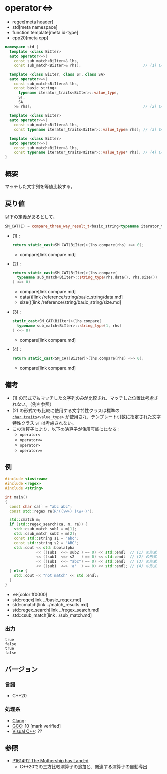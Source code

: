 # operator<=>
* regex[meta header]
* std[meta namespace]
* function template[meta id-type]
* cpp20[meta cpp]

```cpp
namespace std {
  template <class BiIter>
  auto operator<=>(
    const sub_match<BiIter>& lhs,
    const sub_match<BiIter>& rhs);                            // (1) C++20

  template <class BiIter, class ST, class SA>
  auto operator<=>(
    const sub_match<BiIter>& lhs,
    const basic_string<
      typename iterator_traits<BiIter>::value_type,
      ST,
      SA
    >& rhs);                                                  // (2) C++20

  template <class BiIter>
  auto operator<=>(
    const sub_match<BiIter>& lhs,
    const typename iterator_traits<BiIter>::value_type& rhs); // (3) C++20

  template <class BiIter>
  auto operator<=>(
    const sub_match<BiIter>& lhs,
    const typename iterator_traits<BiIter>::value_type* rhs); // (4) C++20
}
```

## 概要
マッチした文字列を等値比較する。


## 戻り値
以下の定義があるとして、

```cpp
SM_CAT(I) = compare_three_way_result_t<basic_string<typename iterator_traits<I>::value_type>>
```

- (1) :
    ```cpp
    return static_cast<SM_CAT(BiIter)>(lhs.compare(rhs) <=> 0);
    ```
    * compare[link compare.md]

- (2) :
    ```cpp
    return static_cast<SM_CAT(BiIter)>(lhs.compare(
      typename sub_match<BiIter>::string_type(rhs.data(), rhs.size())
    ) <=> 0)
    ```
    * compare[link compare.md]
    * data()[link /reference/string/basic_string/data.md]
    * size()[link /reference/string/basic_string/size.md]

- (3) :
    ```cpp
    static_cast<SM_CAT(BiIter)>(lhs.compare(
      typename sub_match<BiIter>::string_type(1, rhs)
    ) <=> 0)
    ```
    * compare[link compare.md]

- (4) :
    ```cpp
    return static_cast<SM_CAT(BiIter)>(lhs.compare(rhs) <=> 0);
    ```
    * compare[link compare.md]


## 備考
- (1) の形式でもマッチした文字列のみが比較され、マッチした位置は考慮されない。（例を参照）
- (2) の形式でも比較に使用する文字特性クラスは標準の [`char_traits`](../../string/char_traits.md)`<value_type>` が使用され、テンプレート引数に指定された文字特性クラス `ST` は考慮されない。
- この演算子により、以下の演算子が使用可能にになる：
    - `operator<`
    - `operator<=`
    - `operator>`
    - `operator>=`


## 例
```cpp example
#include <iostream>
#include <regex>
#include <string>

int main()
{
  const char ca[] = "abc abc";
  const std::regex re(R"((\w+) (\w+))");

  std::cmatch m;
  if (std::regex_search(ca, m, re)) {
    std::csub_match sub1 = m[1];
    std::csub_match sub2 = m[2];
    const std::string s1 = "abc";
    const std::string s2 = "ABC";
    std::cout << std::boolalpha
              << ((sub1  <=> sub2 ) == 0) << std::endl  // (1) の形式
              << ((sub1  <=> s2   ) == 0) << std::endl  // (2) の形式
              << ((sub1  <=> "abc") == 0) << std::endl  // (3) の形式
              << ((sub1  <=> 'a'  ) == 0) << std::endl; // (4) の形式
  } else {
    std::cout << "not match" << std::endl;
  }
}
```
* <=>[color ff0000]
* std::regex[link ../basic_regex.md]
* std::cmatch[link ../match_results.md]
* std::regex_search[link ../regex_search.md]
* std::csub_match[link ../sub_match.md]

### 出力
```
true
false
true
false
```


## バージョン
### 言語
- C++20

### 処理系
- [Clang](/implementation.md#clang):
- [GCC](/implementation.md#gcc): 10 [mark verified]
- [Visual C++](/implementation.md#visual_cpp): ??

## 参照
- [P1614R2 The Mothership has Landed](https://www.open-std.org/jtc1/sc22/wg21/docs/papers/2019/p1614r2.html)
    - C++20での三方比較演算子の追加と、関連する演算子の自動導出
